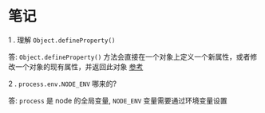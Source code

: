 # 笔记

1 . 理解 `Object.defineProperty()`

答: `Object.defineProperty()` 方法会直接在一个对象上定义一个新属性，或者修改一个对象的现有属性，并返回此对象 [参考](https://developer.mozilla.org/zh-CN/docs/Web/JavaScript/Reference/Global_Objects/Object/defineProperty)

2 . `process.env.NODE_ENV` 哪来的?

答: `process` 是 node 的全局变量, `NODE_ENV` 变量需要通过环境变量设置

